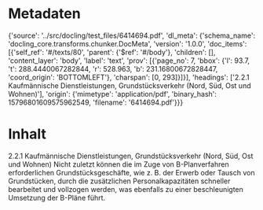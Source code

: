 # Metadaten
{'source': '../src/docling/test_files/6414694.pdf', 'dl_meta': {'schema_name': 'docling_core.transforms.chunker.DocMeta', 'version': '1.0.0', 'doc_items': [{'self_ref': '#/texts/80', 'parent': {'$ref': '#/body'}, 'children': [], 'content_layer': 'body', 'label': 'text', 'prov': [{'page_no': 7, 'bbox': {'l': 93.7, 't': 288.4440067282844, 'r': 528.963, 'b': 231.16800672828447, 'coord_origin': 'BOTTOMLEFT'}, 'charspan': [0, 293]}]}], 'headings': ['2.2.1 Kaufmännische Dienstleistungen, Grundstücksverkehr (Nord, Süd, Ost und Wohnen)'], 'origin': {'mimetype': 'application/pdf', 'binary_hash': 15796801609575962549, 'filename': '6414694.pdf'}}}

# Inhalt
2.2.1 Kaufmännische Dienstleistungen, Grundstücksverkehr (Nord, Süd, Ost und Wohnen)
Nicht zuletzt können die im Zuge von B-Planverfahren erforderlichen Grundstücksgeschäfte, wie z. B. der Erwerb oder Tausch von Grundstücken, durch die zusätzlichen Personalkapazitäten schneller bearbeitet und vollzogen werden, was ebenfalls zu einer beschleunigten Umsetzung der B-Pläne führt.